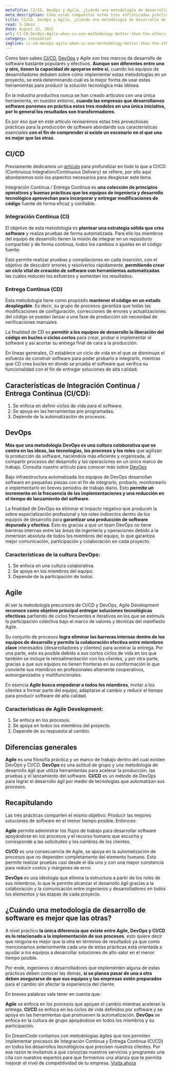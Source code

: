 ```yaml
---
metaTitle: CI/CD, DevOps y Agile, ¿Cuándo una metodología de desarrollo de software es mejor que las otras?
meta_description: Cómo están compuestas estas tres sofisticadas prácticas para la producción de software y cuáles son sus características funcionales.
title: CI/CD, DevOps y Agile, ¿Cuándo una metodología de desarrollo de software es mejor que las otras?
read: 5-10min
date: August 22, 2022
url: CI-CD-DevOps-Agile-when-is-one-methodology-better-than-the-others
category: innovation
imglink: ci-cd-devops-agile-when-is-one-methodology-better-than-the-others.jpg
---
```


Como bien sabes [CI/CD](https://www.dreamcodesoft.com/es/blog/continuous-integration-and-continuous-delivery), [DevOps](https://www.dreamcodesoft.com/es/blog/devops-the-recipe-of-success-software-development-for-companies) y Agile son tres marcos de desarrollo de software bastante populares y efectivos. **Aunque son diferentes entre uno y otro, tienen la capacidad de apoyarse entre sí**, cuando los equipos de desarrolladores debaten sobre cómo implementar estas metodologías en un proyecto, se está determinando cuál es la mejor forma de usar estas herramientas para producir la solución tecnológica más idónea.

En la industria productiva nunca se han creado artículos con una única herramienta, en nuestro entorno, **cuando las empresas que desarrollamos software ponemos en práctica estos tres modelos en una única iniciativa, por lo general los resultados son transformadores**.

Es por eso que en este artículo revisaremos estas tres provechosas prácticas para la producción de software abordando sus características esenciales **con el fin de comprender si existe un escenario en el que una es mejor que las otras**.

## CI/CD

Previamente dedicamos un [artículo](https://www.dreamcodesoft.com/es/blog/continuous-integration-and-continuous-delivery) para profundizar en todo lo que a CI/CD (Continuous Integration/Continuous Delivery) se refiere, por ello aquí abordaremos solo los aspectos necesarios para desglosar este tema.

Integración Continua / Entrega Continua es **una colección de principios operativos y buenas prácticas que los equipos de ingeniería y desarrollo tecnológico aprovechan para incorporar y entregar modificaciones de código** fuente de forma eficaz y confiable.

### Integración Continua (CI)

El objetivo de esta metodología es **plantear una estrategia sólida que crea software** y realiza pruebas de forma automatizada. Para ello los miembros del equipo de desarrollo tienen la misión de integrar en un repositorio compartido y de forma continua, todos los cambios o ajustes en el código fuente.

Esto permite realizar pruebas y compilaciones en cada inserción, con el objetivo de descubrir errores y resolverlos rápidamente, **permitiendo crear un ciclo vital de creación de software con herramientas automatizadas** las cuales reducen los esfuerzos y aumentan los resultados.

### Entrega Continua (CD)

Esta metodología tiene como propósito **mantener el código en un estado desplegable**. Es decir, su grupo de procesos garantiza que todas las modificaciones de configuración, correcciones de errores y actualizaciones del código se puedan lanzar a una fase de producción sin necesidad de verificaciones manuales.

La finalidad de CD es **permitir a los equipos de desarrollo la liberación del código en bucles o ciclos cortos** para crear, probar e implementar el software y así acortar su entrega final de cara a la producción.

En líneas generales, CI establece un ciclo de vida en el que se disminuye el esfuerzo de construir software para poder probarlo e integrarlo, mientras que CD crea bucles en donde se prueba el software que verifica su funcionalidad con el fin de entregar soluciones de alta calidad.

## Características de Integración Continua / Entrega Continua (CI/CD):

1. Se enfoca en definir ciclos de vida para el software.
2. Se apoya en las herramientas pre programadas.
3. Depende de la automatización de procesos.

## DevOps

**Más que una metodología DevOps es una cultura colaborativa que se centra en las ideas, las tecnologías, los procesos y los roles** que agilizan la producción de software, haciéndola más eficiente y organizada, al compartir procesos del desarrollo y las operaciones en un único marco de trabajo. Consulta nuestro artículo para conocer más sobre [DevOps](https://www.dreamcodesoft.com/es/blog/devops-the-recipe-of-success-software-development-for-companies)

Bajo infraestructura automatizada los equipos de DevOps desarrollan software en pequeñas piezas con el fin de integrarlo, probarlo, monitorearlo e implementarlo en breves periodos de trabajo diario. Esto **permite un incremento en la frecuencia de las implementaciones y una reducción en el tiempo de lanzamiento del software**.

La finalidad de DevOps es eliminar el impacto negativo que producen la sobre especialización profesional y los roles indirectos dentro de los equipos de desarrollo para **garantizar una producción de software depurada y efectiva**. Esto es gracias a que un team DevOps no tiene barreras internas entre las áreas de ingeniería y operaciones debido a la inmersión absoluta de todos los miembros del equipo, lo que garantiza mejor comunicación, participación y colaboración en cada proyecto.

### Características de la cultura DevOps:

1. Se enfoca en una cultura colaborativa.
2. Se apoya en los miembros del equipo.
3. Depende de la participación de todos.

## Agile

Al ser la metodología precursora de CI/CD y DevOps, Agile Development **reconoce como objetivo principal entregar soluciones tecnológicas efectivas** partiendo de ciclos frecuentes e iterativos en los que se estimula la participación colectiva bajo el marco de valores y técnicas del manifiesto Agile.

Su conjunto de procesos **logra eliminar las barreras internas dentro de los equipos de desarrollo y permite la colaboración efectiva entre miembros clave** interesados (desarrolladores y clientes) para acelerar la entrega. Por una parte, esto es posible debido a sus cortos ciclos de vida en los que también se incluye la retroalimentación con los clientes, y por otra parte, gracias a que sus equipos no tienen fronteras en su conformación lo que convierte sus miembros en profesionales altamente cooperativos, autoorganizados y multifuncionales.

En esencia **Agile busca empoderar a todos los miembros**, invitar a los clientes a formar parte del equipo, adaptarse al cambio y reducir el tiempo para producir software de alta calidad.

### Características de Agile Development:

1. Se enfoca en los procesos.
2. Se apoya en todos los miembros del proyecto.
3. Depende de su respuesta al cambio.

## Diferencias generales

**Agile** es una filosofía práctica y un marco de trabajo dentro del cual existen DevOps y CI/CD.
**DevOps** es una actitud de grupo y una metodología de desarrollo ágil que utiliza herramientas para acelerar la producción, las pruebas y el lanzamiento del software.
**CI/CD** es un método de DevOps para lograr el desarrollo ágil por medio de tecnologías que automatizan sus procesos.

## Recapitulando

Las tres prácticas comparten el mismo objetivo: Producir las mejores soluciones de software en el menor tiempo posible. Entonces:

**Agile** permite administrar los flujos de trabajo para desarrollar software apoyándose en los procesos y el recurso humano que escucha y corresponde a las solicitudes y los cambios de los clientes.

**CI/CD** es una consecuencia de Agile, se apoya en la automatización de procesos que no dependen completamente del elemento humano. Esto permite realizar pruebas casi desde el día uno y con una mayor constancia para reducir costos y márgenes de error.

**DevOps** es una ideología que elimina la estructura a partir de los roles de sus miembros, lo que le permite alcanzar el desarrollo ágil gracias a la colaboración y la comunicación entre ingenieros y desarrolladores en todos los elementos y las etapas de cada proyecto.

## ¿Cuándo una metodología de desarrollo de software es mejor que las otras?

A nivel práctico **la única diferencia que existe entre Agile, DevOps y CI/CD es lo relacionado a la implementación de sus procesos**, esto quiere decir que ninguna es mejor que la otra en términos de resultados ya que como mencionamos anteriormente cada una de estas prácticas está orientada a ayudar a los equipos a desarrollar soluciones de alto valor en el menor tiempo posible.

Por ende, ingenieros o desarrolladores que implementen alguna de estas prácticas deben conocer las demás, **si se planea pasar de una a otra deben asegurarse de que sus equipos y las empresas estén preparados** para el cambio sin afectar la experiencia del cliente.

En breves palabras vale tener en cuenta que:

**Agile** se enfoca en los procesos que apoyan el cambio mientras aceleran la entrega.
**CI/CD** se enfoca en los ciclos de vida definidos por software y se apoya en las herramientas que promueven la automatización.
**DevOps** se enfoca en la cultura de grupo apoyándose en todos los miembros y su participación.

En DreamCode contamos con metodologías ágiles que nos permiten implementar procesos de Integración Continua y Entrega Continua (CI/CD) en todos los desarrollos tecnológicos que precisen nuestros clientes. Por esa razón te invitamos a que conozcas nuestros servicios y programes una cita con nuestros expertos para que formemos una alianza que te permita mejorar el nivel de competitividad de tu empresa. [Visita ahora](https://www.dreamcodesoft.com/es/services)
